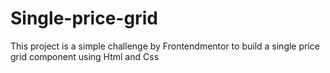 # Single-price-grid
This project is a simple challenge by Frontendmentor to build a single price grid component using Html and Css
